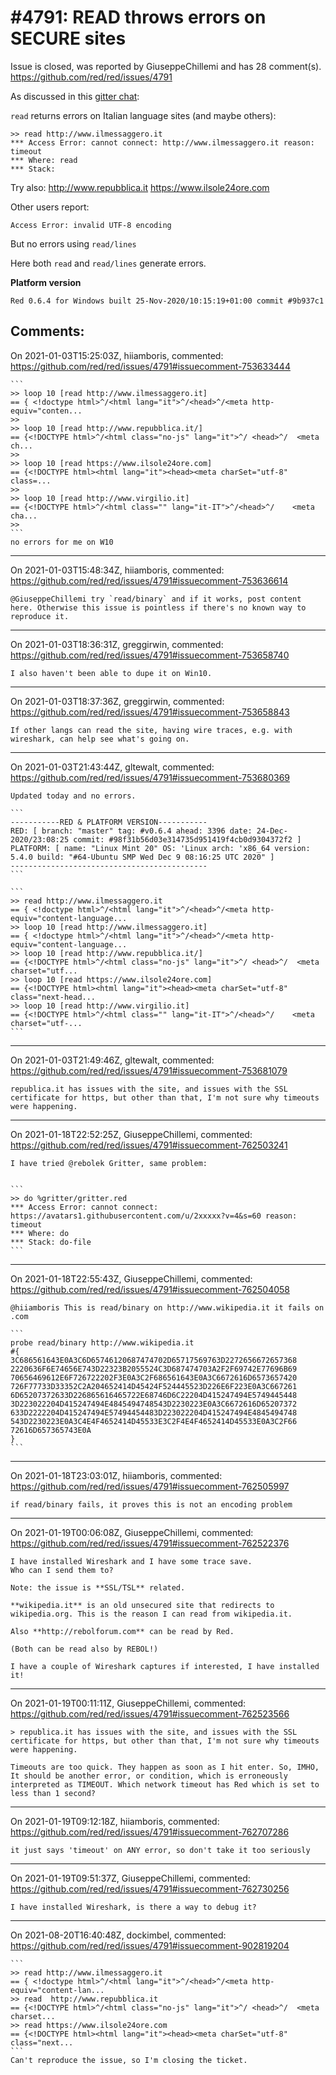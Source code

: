 
#4791: READ throws errors on SECURE sites
================================================================================
Issue is closed, was reported by GiuseppeChillemi and has 28 comment(s).
<https://github.com/red/red/issues/4791>

As discussed in this [gitter chat](https://gitter.im/red/bugs?at=5ff1082de7f693041f48aa2d):

`read` returns errors on Italian language sites (and maybe others):

```
>> read http://www.ilmessaggero.it
*** Access Error: cannot connect: http://www.ilmessaggero.it reason: timeout
*** Where: read
*** Stack:  
```

Try also: http://www.repubblica.it https://www.ilsole24ore.com

Other users report:

```
Access Error: invalid UTF-8 encoding
```

But no errors using `read/lines`

Here both `read` and `read/lines` generate errors.

**Platform version**
```
Red 0.6.4 for Windows built 25-Nov-2020/10:15:19+01:00 commit #9b937c1
```



Comments:
--------------------------------------------------------------------------------

On 2021-01-03T15:25:03Z, hiiamboris, commented:
<https://github.com/red/red/issues/4791#issuecomment-753633444>

    ```
    >> loop 10 [read http://www.ilmessaggero.it]
    == { <!doctype html>^/<html lang="it">^/<head>^/<meta http-equiv="conten...
    >> 
    >> loop 10 [read http://www.repubblica.it/]
    == {<!DOCTYPE html>^/<html class="no-js" lang="it">^/ <head>^/  <meta ch...
    >> 
    >> loop 10 [read https://www.ilsole24ore.com]
    == {<!DOCTYPE html><html lang="it"><head><meta charSet="utf-8" class=...
    >> 
    >> loop 10 [read http://www.virgilio.it]
    == {<!DOCTYPE html>^/<html class="" lang="it-IT">^/<head>^/    <meta cha...
    >> 
    ```
    no errors for me on W10

--------------------------------------------------------------------------------

On 2021-01-03T15:48:34Z, hiiamboris, commented:
<https://github.com/red/red/issues/4791#issuecomment-753636614>

    @GiuseppeChillemi try `read/binary` and if it works, post content here. Otherwise this issue is pointless if there's no known way to reproduce it.

--------------------------------------------------------------------------------

On 2021-01-03T18:36:31Z, greggirwin, commented:
<https://github.com/red/red/issues/4791#issuecomment-753658740>

    I also haven't been able to dupe it on Win10.

--------------------------------------------------------------------------------

On 2021-01-03T18:37:36Z, greggirwin, commented:
<https://github.com/red/red/issues/4791#issuecomment-753658843>

    If other langs can read the site, having wire traces, e.g. with wireshark, can help see what's going on.

--------------------------------------------------------------------------------

On 2021-01-03T21:43:44Z, gltewalt, commented:
<https://github.com/red/red/issues/4791#issuecomment-753680369>

    Updated today and no errors.
    
    ```
    -----------RED & PLATFORM VERSION----------- 
    RED: [ branch: "master" tag: #v0.6.4 ahead: 3396 date: 24-Dec-2020/23:08:25 commit: #98f31b56d03e314735d951419f4cb0d9304372f2 ]
    PLATFORM: [ name: "Linux Mint 20" OS: 'Linux arch: 'x86_64 version: 5.4.0 build: "#64-Ubuntu SMP Wed Dec 9 08:16:25 UTC 2020" ]
    --------------------------------------------
    ```
    
    ```
    >> read http://www.ilmessaggero.it
    == { <!doctype html>^/<html lang="it">^/<head>^/<meta http-equiv="content-language...
    >> loop 10 [read http://www.ilmessaggero.it]
    == { <!doctype html>^/<html lang="it">^/<head>^/<meta http-equiv="content-language...
    >> loop 10 [read http://www.repubblica.it/]
    == {<!DOCTYPE html>^/<html class="no-js" lang="it">^/ <head>^/  <meta charset="utf...
    >> loop 10 [read https://www.ilsole24ore.com]
    == {<!DOCTYPE html><html lang="it"><head><meta charSet="utf-8" class="next-head...
    >> loop 10 [read http://www.virgilio.it]
    == {<!DOCTYPE html>^/<html class="" lang="it-IT">^/<head>^/    <meta charset="utf-...
    ```

--------------------------------------------------------------------------------

On 2021-01-03T21:49:46Z, gltewalt, commented:
<https://github.com/red/red/issues/4791#issuecomment-753681079>

    republica.it has issues with the site, and issues with the SSL certificate for https, but other than that, I'm not sure why timeouts were happening.

--------------------------------------------------------------------------------

On 2021-01-18T22:52:25Z, GiuseppeChillemi, commented:
<https://github.com/red/red/issues/4791#issuecomment-762503241>

    I have tried @rebolek Gritter, same problem:
    
    
    ```
    >> do %gritter/gritter.red
    *** Access Error: cannot connect: https://avatars1.githubusercontent.com/u/2xxxxx?v=4&s=60 reason: timeout
    *** Where: do
    *** Stack: do-file  
    ```

--------------------------------------------------------------------------------

On 2021-01-18T22:55:43Z, GiuseppeChillemi, commented:
<https://github.com/red/red/issues/4791#issuecomment-762504058>

    @hiiamboris This is read/binary on http://www.wikipedia.it it fails on .com
    
    ```
    probe read/binary http://www.wikipedia.it
    #{
    3C686561643E0A3C6D65746120687474702D65717569763D2272656672657368
    2220636F6E74656E743D22323B2055524C3D687474703A2F2F69742E77696B69
    70656469612E6F726722202F3E0A3C2F686561643E0A3C6672616D6573657420
    726F77733D33352C2A204652414D45424F524445523D226E6F223E0A3C667261
    6D65207372633D226865616465722E68746D6C22204D415247494E5749445448
    3D223022204D415247494E4845494748543D2230223E0A3C6672616D65207372
    633D2222204D415247494E57494454483D223022204D415247494E4845494748
    543D2230223E0A3C4E4F4652414D45533E3C2F4E4F4652414D45533E0A3C2F66
    72616D657365743E0A
    }
    ```

--------------------------------------------------------------------------------

On 2021-01-18T23:03:01Z, hiiamboris, commented:
<https://github.com/red/red/issues/4791#issuecomment-762505997>

    if read/binary fails, it proves this is not an encoding problem

--------------------------------------------------------------------------------

On 2021-01-19T00:06:08Z, GiuseppeChillemi, commented:
<https://github.com/red/red/issues/4791#issuecomment-762522376>

    I have installed Wireshark and I have some trace save.
    Who can I send them to?
    
    Note: the issue is **SSL/TSL** related. 
    
    **wikipedia.it** is an old unsecured site that redirects to wikipedia.org. This is the reason I can read from wikipedia.it.
    
    Also **http://rebolforum.com** can be read by Red.
    
    (Both can be read also by REBOL!)
    
    I have a couple of Wireshark captures if interested, I have installed it!
    

--------------------------------------------------------------------------------

On 2021-01-19T00:11:11Z, GiuseppeChillemi, commented:
<https://github.com/red/red/issues/4791#issuecomment-762523566>

    > republica.it has issues with the site, and issues with the SSL certificate for https, but other than that, I'm not sure why timeouts were happening.
    
    Timeouts are too quick. They happen as soon as I hit enter. So, IMHO, It should be another error, or condition, which is erroneously interpreted as TIMEOUT. Which network timeout has Red which is set to less than 1 second?

--------------------------------------------------------------------------------

On 2021-01-19T09:12:18Z, hiiamboris, commented:
<https://github.com/red/red/issues/4791#issuecomment-762707286>

    it just says 'timeout' on ANY error, so don't take it too seriously

--------------------------------------------------------------------------------

On 2021-01-19T09:51:37Z, GiuseppeChillemi, commented:
<https://github.com/red/red/issues/4791#issuecomment-762730256>

    I have installed Wireshark, is there a way to debug it?

--------------------------------------------------------------------------------

On 2021-08-20T16:40:48Z, dockimbel, commented:
<https://github.com/red/red/issues/4791#issuecomment-902819204>

    ```
    >> read http://www.ilmessaggero.it
    == { <!doctype html>^/<html lang="it">^/<head>^/<meta http-equiv="content-lan...
    >> read  http://www.repubblica.it
    == {<!DOCTYPE html>^/<html class="no-js" lang="it">^/ <head>^/  <meta charset...
    >> read https://www.ilsole24ore.com
    == {<!DOCTYPE html><html lang="it"><head><meta charSet="utf-8" class="next...
    ```
    Can't reproduce the issue, so I'm closing the ticket.

